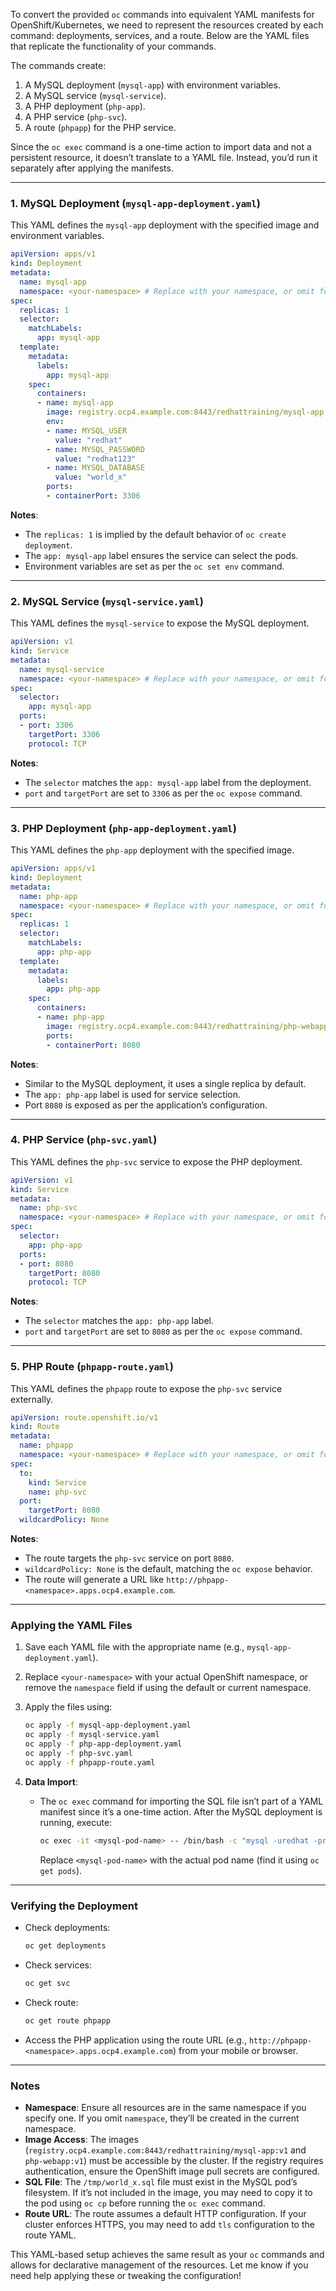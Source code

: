 To convert the provided `oc` commands into equivalent YAML manifests for OpenShift/Kubernetes, we need to represent the resources created by each command: deployments, services, and a route. Below are the YAML files that replicate the functionality of your commands.

The commands create:
1. A MySQL deployment (`mysql-app`) with environment variables.
2. A MySQL service (`mysql-service`).
3. A PHP deployment (`php-app`).
4. A PHP service (`php-svc`).
5. A route (`phpapp`) for the PHP service.

Since the `oc exec` command is a one-time action to import data and not a persistent resource, it doesn’t translate to a YAML file. Instead, you’d run it separately after applying the manifests.

---

### 1. MySQL Deployment (`mysql-app-deployment.yaml`)
This YAML defines the `mysql-app` deployment with the specified image and environment variables.

```yaml
apiVersion: apps/v1
kind: Deployment
metadata:
  name: mysql-app
  namespace: <your-namespace> # Replace with your namespace, or omit for default
spec:
  replicas: 1
  selector:
    matchLabels:
      app: mysql-app
  template:
    metadata:
      labels:
        app: mysql-app
    spec:
      containers:
      - name: mysql-app
        image: registry.ocp4.example.com:8443/redhattraining/mysql-app:v1
        env:
        - name: MYSQL_USER
          value: "redhat"
        - name: MYSQL_PASSWORD
          value: "redhat123"
        - name: MYSQL_DATABASE
          value: "world_x"
        ports:
        - containerPort: 3306
```

**Notes**:
- The `replicas: 1` is implied by the default behavior of `oc create deployment`.
- The `app: mysql-app` label ensures the service can select the pods.
- Environment variables are set as per the `oc set env` command.

---

### 2. MySQL Service (`mysql-service.yaml`)
This YAML defines the `mysql-service` to expose the MySQL deployment.

```yaml
apiVersion: v1
kind: Service
metadata:
  name: mysql-service
  namespace: <your-namespace> # Replace with your namespace, or omit for default
spec:
  selector:
    app: mysql-app
  ports:
  - port: 3306
    targetPort: 3306
    protocol: TCP
```

**Notes**:
- The `selector` matches the `app: mysql-app` label from the deployment.
- `port` and `targetPort` are set to `3306` as per the `oc expose` command.

---

### 3. PHP Deployment (`php-app-deployment.yaml`)
This YAML defines the `php-app` deployment with the specified image.

```yaml
apiVersion: apps/v1
kind: Deployment
metadata:
  name: php-app
  namespace: <your-namespace> # Replace with your namespace, or omit for default
spec:
  replicas: 1
  selector:
    matchLabels:
      app: php-app
  template:
    metadata:
      labels:
        app: php-app
    spec:
      containers:
      - name: php-app
        image: registry.ocp4.example.com:8443/redhattraining/php-webapp:v1
        ports:
        - containerPort: 8080
```

**Notes**:
- Similar to the MySQL deployment, it uses a single replica by default.
- The `app: php-app` label is used for service selection.
- Port `8080` is exposed as per the application’s configuration.

---

### 4. PHP Service (`php-svc.yaml`)
This YAML defines the `php-svc` service to expose the PHP deployment.

```yaml
apiVersion: v1
kind: Service
metadata:
  name: php-svc
  namespace: <your-namespace> # Replace with your namespace, or omit for default
spec:
  selector:
    app: php-app
  ports:
  - port: 8080
    targetPort: 8080
    protocol: TCP
```

**Notes**:
- The `selector` matches the `app: php-app` label.
- `port` and `targetPort` are set to `8080` as per the `oc expose` command.

---

### 5. PHP Route (`phpapp-route.yaml`)
This YAML defines the `phpapp` route to expose the `php-svc` service externally.

```yaml
apiVersion: route.openshift.io/v1
kind: Route
metadata:
  name: phpapp
  namespace: <your-namespace> # Replace with your namespace, or omit for default
spec:
  to:
    kind: Service
    name: php-svc
  port:
    targetPort: 8080
  wildcardPolicy: None
```

**Notes**:
- The route targets the `php-svc` service on port `8080`.
- `wildcardPolicy: None` is the default, matching the `oc expose` behavior.
- The route will generate a URL like `http://phpapp-<namespace>.apps.ocp4.example.com`.

---

### Applying the YAML Files
1. Save each YAML file with the appropriate name (e.g., `mysql-app-deployment.yaml`).
2. Replace `<your-namespace>` with your actual OpenShift namespace, or remove the `namespace` field if using the default or current namespace.
3. Apply the files using:
   ```bash
   oc apply -f mysql-app-deployment.yaml
   oc apply -f mysql-service.yaml
   oc apply -f php-app-deployment.yaml
   oc apply -f php-svc.yaml
   oc apply -f phpapp-route.yaml
   ```

4. **Data Import**:
   - The `oc exec` command for importing the SQL file isn’t part of a YAML manifest since it’s a one-time action. After the MySQL deployment is running, execute:
     ```bash
     oc exec -it <mysql-pod-name> -- /bin/bash -c "mysql -uredhat -predhat123 </tmp/world_x.sql"
     ```
     Replace `<mysql-pod-name>` with the actual pod name (find it using `oc get pods`).

---

### Verifying the Deployment
- Check deployments:
  ```bash
  oc get deployments
  ```
- Check services:
  ```bash
  oc get svc
  ```
- Check route:
  ```bash
  oc get route phpapp
  ```
- Access the PHP application using the route URL (e.g., `http://phpapp-<namespace>.apps.ocp4.example.com`) from your mobile or browser.

---

### Notes
- **Namespace**: Ensure all resources are in the same namespace if you specify one. If you omit `namespace`, they’ll be created in the current namespace.
- **Image Access**: The images (`registry.ocp4.example.com:8443/redhattraining/mysql-app:v1` and `php-webapp:v1`) must be accessible by the cluster. If the registry requires authentication, ensure the OpenShift image pull secrets are configured.
- **SQL File**: The `/tmp/world_x.sql` file must exist in the MySQL pod’s filesystem. If it’s not included in the image, you may need to copy it to the pod using `oc cp` before running the `oc exec` command.
- **Route URL**: The route assumes a default HTTP configuration. If your cluster enforces HTTPS, you may need to add `tls` configuration to the route YAML.

This YAML-based setup achieves the same result as your `oc` commands and allows for declarative management of the resources. Let me know if you need help applying these or tweaking the configuration!
